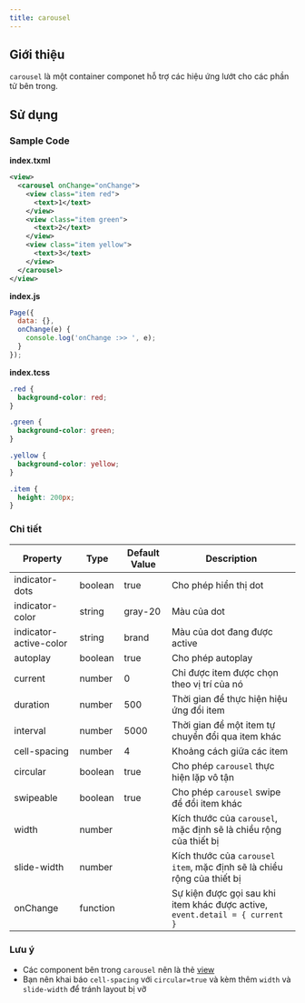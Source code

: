 ```yaml
---
title: carousel
---
```


## Giới thiệu

`carousel` là một container componet hỗ trợ các hiệu ứng lướt cho các phần tử bên trong.

## Sử dụng

### Sample Code

**index.txml**

```xml
<view>
  <carousel onChange="onChange">
    <view class="item red">
      <text>1</text>
    </view>
    <view class="item green">
      <text>2</text>
    </view>
    <view class="item yellow">
      <text>3</text>
    </view>
  </carousel>
</view>
```

**index.js**

```js
Page({
  data: {},
  onChange(e) {
    console.log('onChange :>> ', e);
  }
});
```

**index.tcss**

```css
.red {
  background-color: red;
}

.green {
  background-color: green;
}

.yellow {
  background-color: yellow;
}

.item {
  height: 200px;
}
```

### Chi tiết

| Property               | Type     | Default Value | Description                                                                  |
| ---------------------- | -------- | ------------- | ---------------------------------------------------------------------------- |
| indicator-dots         | boolean  | true          | Cho phép hiển thị dot                                                        |
| indicator-color        | string   | gray-20       | Màu của dot                                                                  |
| indicator-active-color | string   | brand         | Màu của dot đang được active                                                 |
| autoplay               | boolean  | true          | Cho phép autoplay                                                            |
| current                | number   | 0             | Chỉ được item được chọn theo vị trí của nó                                   |
| duration               | number   | 500           | Thời gian để thực hiện hiệu ứng đổi item                                     |
| interval               | number   | 5000          | Thời gian để một item tự chuyển đổi qua item khác                            |
| cell-spacing           | number   | 4             | Khoảng cách giữa các item                                                    |
| circular               | boolean  | true          | Cho phép `carousel` thực hiện lặp vô tận                                     |
| swipeable              | boolean  | true          | Cho phép `carousel` swipe để đổi item khác                                   |
| width                  | number   |               | Kích thước của `carousel`, mặc định sẽ là chiều rộng của thiết bị            |
| slide-width            | number   |               | Kích thước của `carousel item`, mặc định sẽ là chiều rộng của thiết bị       |
| onChange               | function |               | Sự kiện được gọi sau khi item khác được active, `event.detail = { current }` |

### Lưu ý

- Các component bên trong `carousel` nên là thẻ [view](https://miniapp.tiki.vn/docs/component/view-container/view)
- Bạn nên khai báo `cell-spacing` với `circular=true` và kèm thêm `width` và `slide-width` để tránh layout bị vỡ
